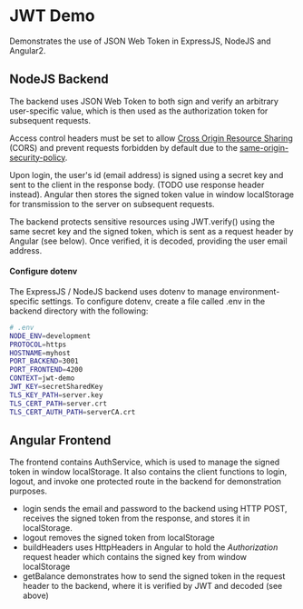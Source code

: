 # JWT Demo
Demonstrates the use of JSON Web Token in ExpressJS, NodeJS and Angular2.

## NodeJS Backend
The backend uses JSON Web Token to both sign and verify an arbitrary user-specific value, which is then used as the authorization token for subsequent requests.

Access control headers must be set to allow [Cross Origin Resource Sharing](https://en.wikipedia.org/wiki/Cross-origin_resource_sharing) (CORS) and prevent requests forbidden by default due to the [same-origin-security-policy](https://en.wikipedia.org/wiki/Same-origin_policy).

Upon login, the user's id (email address) is signed using a secret key and sent to the client in the response body. (TODO use response header instead). Angular then stores the signed token value in window localStorage for transmission to the server on subsequent requests.

The backend protects sensitive resources using JWT.verify() using the same secret key and the signed token, which is sent as a request header by Angular (see below). Once verified, it is decoded, providing the user email address.

#### Configure dotenv
The ExpressJS / NodeJS backend uses dotenv to manage environment-specific settings. To configure dotenv, create a file called .env in the backend directory with the following:

```sh
# .env
NODE_ENV=development
PROTOCOL=https
HOSTNAME=myhost
PORT_BACKEND=3001
PORT_FRONTEND=4200
CONTEXT=jwt-demo
JWT_KEY=secretSharedKey
TLS_KEY_PATH=server.key
TLS_CERT_PATH=server.crt
TLS_CERT_AUTH_PATH=serverCA.crt
```

## Angular Frontend
The frontend contains AuthService, which is used to manage the signed token in window localStorage. It also contains the client functions to login, logout, and invoke one protected route in the backend for demonstration purposes.
* login sends the email and password to the backend using HTTP POST, receives the signed token from the response, and stores it in localStorage.
* logout removes the signed token from localStorage
* buildHeaders uses HttpHeaders in Angular to hold the _Authorization_ request header which contains the signed key from window localStorage
* getBalance demonstrates how to send the signed token in the request header to the backend, where it is verified by JWT and decoded (see above)
